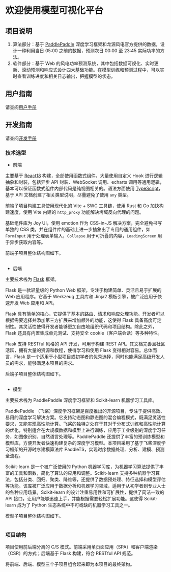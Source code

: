 # 欢迎使用模型可视化平台

## 项目说明

1. 算法部分：基于 [PaddlePaddle](https://www.paddlepaddle.org.cn/) 深度学习框架和龙源风电官方提供的数据，设计一种利用当日 05:00 之前的数据，预测次日 00:00 至 23:45 实际功率的方法。
2. 软件部分：基于 Web 的风电功率预测系统，其中包括数据可视化、实时更新、滚动预测和响应式设计四大基础功能。在模型训练和预测过程中，可以实时查看训练进度和相关日志输出，把握模型的状态。

## 用户指南

请查阅[用户手册](./user/guide.md)

## 开发指南

请查阅[开发手册](./dev/summarize.md)

### 技术选型

- 前端

主要基于 [React18](https://react.dev/) 构建，全部使用函数式组件，大量使用自定义 Hook 进行逻辑抽象和封装，包括异步 API 封装、WebSocket 调用、echarts 调用等通用逻辑，基本可以保证函数式组件内部代码是纯视图相关的。语法方面使用 [TypeScript](https://www.typescriptlang.org/)，基于 API 文档创建了相关类型说明，尽量避免了使用 `any` 类型。

前端子项目构建工具使用现代化的 Vite + SWC 工具链，使用 Rust 和 Go 加快构建速度，使用 Vite 内建的 `http_proxy` 功能解决垮域反向代理的问题。

基础组件库为 Joy UI，使用 emotion 作为 CSS-in-JS 解决方案，完全避免书写单独的 CSS 类，并在组件库的基础上进一步抽象出了专用的通用组件，如 `FormInput` 用于处理表单输入，`Collapse` 用于可折叠的内容，`LoadingScreen` 用于异步获取内容等。

前端子项目整体结构图如下。

```

```

- 后端

主要技术栈为 [Flask](https://flask.palletsprojects.com/en/2.3.x/) 框架。

Flask 是一款轻量级的 Python Web 框架，专注于构建简单、灵活且易于扩展的 Web 应用程序。它基于 Werkzeug 工具库和 Jinja2 模板引擎，被广泛应用于快速开发 Web 应用和 API。

Flask 具有简单的核心，它提供了基本的路由、请求和响应处理功能。开发者可以根据需要选择并添加第三方扩展来增加额外的功能，这使得 Flask 具备高度可定制性。其灵活性使得开发者能够更加自由地组织代码和项目结构。除此之外，Flask 还具有内置集成单元测试、支持安全 cookie（客户端会话）等多种特性。

Flask 支持 RESTful 风格的 API 开发，可用于构建 REST API。其文档完善且社区活跃，拥有大量的资源和教程，使得学习和使用 Flask 变得相对容易。总体而言，Flask 是一个适用于小型项目或初学者的优秀选择，同时也能满足高级开发人员的需求，能够满足本项目的需求。

后端子项目整体结构图如下。

```

```

- 模型

主要技术栈为 PaddlePaddle 深度学习框架和 Scikit-learn 机器学习工具库。

PaddlePaddle （飞桨）深度学习框架是百度推出的开源项目，专注于提供高效、易用的深度学习解决方案。它支持动态图和静态图的混合编程模式，既满足灵活性要求，又能实现高性能计算。飞桨的独特之处在于其对于分布式训练和高性能计算的优化，特别适合在大规模数据和模型上进行训练，应用于工业级别的深度学习任务，如图像识别、自然语言处理等。PaddlePaddle 还提供了丰富的预训练模型和模型库，方便开发者快速构建复杂的深度学习模型。本项目采用了基于飞桨深度学习框架的开源时序建模算法库 PaddleTS，实现时序数据处理、分析、建模、预测全流程。

Scikit-learn 是一个被广泛使用的 Python 机器学习库，为机器学习算法提供了丰富的工具和函数，简化了算法的应用和调整。Scikit-learn 支持多种机器学习算法，包括分类、回归、聚类、降维等，还提供了数据预处理、特征选择和模型评估等功能。该库被广泛应用于数据分析和机器学习领域，适用于从初学者到专业人士的各种应用场景。Scikit-learn 的设计注重易用性和可扩展性，提供了简洁一致的 API 接口，让用户能够迅速上手，并能根据需要轻松扩展功能。这使得 Scikit-learn 成为了 Python 生态系统中不可或缺的机器学习工具之一。

模型子项目整体结构图如下。

```

```

### 项目结构

项目使用前后端分离的 C/S 模式。前端采用单页面应用（SPA）和客户端渲染（CSR）的方式；后端基于 Flask 构建，符合 RESTful API 规范。

将前端、后端、模型三个子项目组合起来即为本项目的最终架构。
